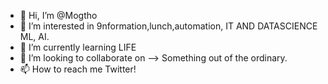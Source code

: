 - 👋 Hi, I’m @Mogtho
- 👀 I’m interested in 9nformation,lunch,automation, IT AND DATASCIENCE ML, AI.  
- 🌱 I’m currently learning LIFE  
- 💞️ I’m looking to collaborate on --> Something out of the ordinary. 
- 📫 How to reach me Twitter!  

<!---
Mogtho/Mogtho is a ✨ special ✨ repository because its `README.md` (this file) appears on your GitHub profile.
You can click the Preview link to take a look at your changes.
--->
